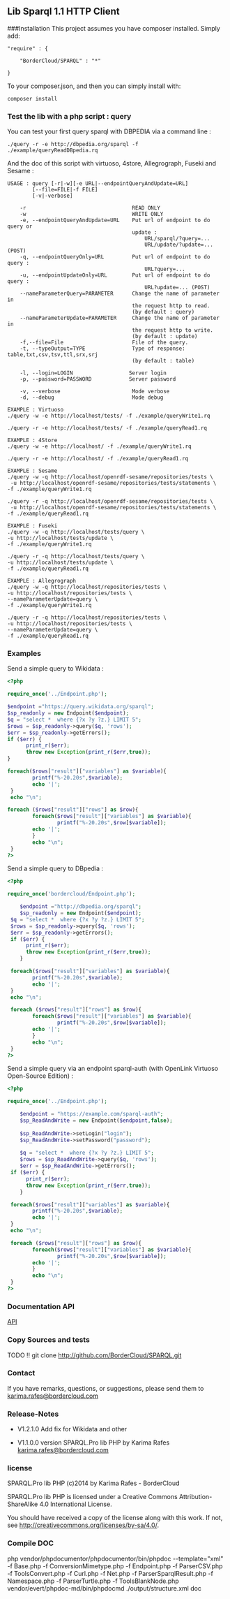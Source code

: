 ## Lib Sparql 1.1 HTTP Client 

###Installation
This project assumes you have composer installed.
Simply add:

    "require" : {
    
        "BorderCloud/SPARQL" : "*"
    
    }

To your composer.json, and then you can simply install with:

    composer install

### Test the lib with a php script : query

You can test your first query sparql with DBPEDIA via a command line :
```
./query -r -e http://dbpedia.org/sparql -f ./example/queryReadDBpedia.rq
```

And the doc of this script with virtuoso, 4store, Allegrograph, Fuseki and Sesame :

```
USAGE : query [-r|-w][-e URL|--endpointQueryAndUpdate=URL]
		[--file=FILE|-f FILE]
        [-v|-verbose]

    -r                                  READ ONLY
    -w                                  WRITE ONLY
    -e, --endpointQueryAndUpdate=URL    Put url of endpoint to do query or 
                                        update :
                                            URL/sparql/?query=...
                                            URL/update/?update=... (POST)
    -q, --endpointQueryOnly=URL         Put url of endpoint to do query :
                                            URL?query=...
    -u, --endpointUpdateOnly=URL        Put url of endpoint to do query :
                                            URL?update=... (POST)
    --nameParameterQuery=PARAMETER      Change the name of parameter in 
                                        the request http to read.
                                        (by default : query)
    --nameParameterUpdate=PARAMETER     Change the name of parameter in 
                                        the request http to write.
                                        (by default : update)
    -f,--file=File                      File of the query.
    -t, --typeOutput=TYPE               Type of response: table,txt,csv,tsv,ttl,srx,srj
                                        (by default : table)
                                                      
    -l, --login=LOGIN                  Server login
    -p, --password=PASSWORD            Server password
    
    -v, --verbose                       Mode verbose
    -d, --debug                         Mode debug

EXAMPLE : Virtuoso
./query -w -e http://localhost/tests/ -f ./example/queryWrite1.rq

./query -r -e http://localhost/tests/ -f ./example/queryRead1.rq

EXAMPLE : 4Store
./query -w -e http://localhost/ -f ./example/queryWrite1.rq

./query -r -e http://localhost/ -f ./example/queryRead1.rq

EXAMPLE : Sesame
./query -w -q http://localhost/openrdf-sesame/repositories/tests \
 -u http://localhost/openrdf-sesame/repositories/tests/statements \
-f ./example/queryWrite1.rq

./query -r -q http://localhost/openrdf-sesame/repositories/tests \
 -u http://localhost/openrdf-sesame/repositories/tests/statements \
-f ./example/queryRead1.rq

EXAMPLE : Fuseki
./query -w -q http://localhost/tests/query \
-u http://localhost/tests/update \
-f ./example/queryWrite1.rq

./query -r -q http://localhost/tests/query \
-u http://localhost/tests/update \
-f ./example/queryRead1.rq

EXAMPLE : Allegrograph
./query -w -q http://localhost/repositories/tests \
-u http://localhost/repositories/tests \
--nameParameterUpdate=query \
-f ./example/queryWrite1.rq

./query -r -q http://localhost/repositories/tests \
-u http://localhost/repositories/tests \
--nameParameterUpdate=query \
-f ./example/queryRead1.rq
```

### Examples
Send a simple query to Wikidata :
```php
<?php

require_once('../Endpoint.php');

$endpoint ="https://query.wikidata.org/sparql";
$sp_readonly = new Endpoint($endpoint);
$q = "select *  where {?x ?y ?z.} LIMIT 5";
$rows = $sp_readonly->query($q, 'rows');
$err = $sp_readonly->getErrors();
if ($err) {
      print_r($err);
      throw new Exception(print_r($err,true));
}

foreach($rows["result"]["variables"] as $variable){
        printf("%-20.20s",$variable);
        echo '|';
 }
 echo "\n";

foreach ($rows["result"]["rows"] as $row){
        foreach($rows["result"]["variables"] as $variable){
                printf("%-20.20s",$row[$variable]);
        echo '|';
        }
        echo "\n";
 }
?>
```

Send a simple query to DBpedia :
```php
<?php

require_once('bordercloud/Endpoint.php');

    $endpoint ="http://dbpedia.org/sparql";
    $sp_readonly = new Endpoint($endpoint);
 $q = "select *  where {?x ?y ?z.} LIMIT 5";
 $rows = $sp_readonly->query($q, 'rows');
 $err = $sp_readonly->getErrors();
 if ($err) {
      print_r($err);
      throw new Exception(print_r($err,true));
    }

 foreach($rows["result"]["variables"] as $variable){
        printf("%-20.20s",$variable);
        echo '|';
 }
 echo "\n";

 foreach ($rows["result"]["rows"] as $row){
        foreach($rows["result"]["variables"] as $variable){
                printf("%-20.20s",$row[$variable]);
        echo '|';
        }
        echo "\n";
 }
?>
```

Send a simple query via an endpoint sparql-auth (with OpenLink Virtuoso Open-Source Edition) :
```php
<?php

require_once('../Endpoint.php');

    $endpoint = "https://example.com/sparql-auth";
    $sp_ReadAndWrite = new Endpoint($endpoint,false);
 
    $sp_ReadAndWrite->setLogin("login");
    $sp_ReadAndWrite->setPassword("password");
    
    $q = "select *  where {?x ?y ?z.} LIMIT 5";
    $rows = $sp_ReadAndWrite->query($q, 'rows');
    $err = $sp_ReadAndWrite->getErrors();
 if ($err) {
      print_r($err);
      throw new Exception(print_r($err,true));
    }

 foreach($rows["result"]["variables"] as $variable){
        printf("%-20.20s",$variable);
        echo '|';
 }
 echo "\n";

 foreach ($rows["result"]["rows"] as $row){
        foreach($rows["result"]["variables"] as $variable){
                printf("%-20.20s",$row[$variable]);
        echo '|';
        }
        echo "\n";
 }
?>
```

###  Documentation API 
[API](doc/Endpoint.md)


### Copy Sources and tests 
TODO !!
git clone http://github.com/BorderCloud/SPARQL.git

### Contact 

If you have remarks, questions, or suggestions, please send them to
karima.rafes@bordercloud.com

### Release-Notes 

* V1.2.1.0 Add fix for Wikidata and other

* V1.1.0.0 version SPARQL.Pro lib PHP by Karima Rafes <karima.rafes@bordercloud.com>

### license 
SPARQL.Pro lib PHP (c)2014 by Karima Rafes - BorderCloud

SPARQL.Pro lib PHP is licensed under a
Creative Commons Attribution-ShareAlike 4.0 International License.

You should have received a copy of the license along with this
work. If not, see <http://creativecommons.org/licenses/by-sa/4.0/>. 

### Compile DOC 
php vendor/phpdocumentor/phpdocumentor/bin/phpdoc --template="xml" -f Base.php -f ConversionMimetype.php  -f Endpoint.php   -f ParserCSV.php -f ToolsConvert.php -f Curl.php  -f Net.php  -f ParserSparqlResult.php -f Namespace.php -f ParserTurtle.php -f ToolsBlankNode.php
vendor/evert/phpdoc-md/bin/phpdocmd ./output/structure.xml doc
